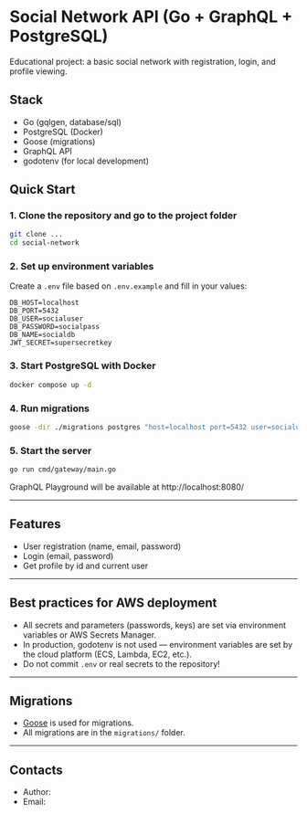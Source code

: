 # Social Network API (Go + GraphQL + PostgreSQL)

Educational project: a basic social network with registration, login, and profile viewing.

## Stack
- Go (gqlgen, database/sql)
- PostgreSQL (Docker)
- Goose (migrations)
- GraphQL API
- godotenv (for local development)

## Quick Start

### 1. Clone the repository and go to the project folder

```sh
git clone ...
cd social-network
```

### 2. Set up environment variables

Create a `.env` file based on `.env.example` and fill in your values:

```
DB_HOST=localhost
DB_PORT=5432
DB_USER=socialuser
DB_PASSWORD=socialpass
DB_NAME=socialdb
JWT_SECRET=supersecretkey
```

### 3. Start PostgreSQL with Docker

```sh
docker compose up -d
```

### 4. Run migrations

```sh
goose -dir ./migrations postgres "host=localhost port=5432 user=socialuser password=socialpass dbname=socialdb sslmode=disable" up
```

### 5. Start the server

```sh
go run cmd/gateway/main.go
```

GraphQL Playground will be available at http://localhost:8080/

---

## Features
- User registration (name, email, password)
- Login (email, password)
- Get profile by id and current user

---

## Best practices for AWS deployment
- All secrets and parameters (passwords, keys) are set via environment variables or AWS Secrets Manager.
- In production, godotenv is not used — environment variables are set by the cloud platform (ECS, Lambda, EC2, etc.).
- Do not commit `.env` or real secrets to the repository!

---

## Migrations
- [Goose](https://github.com/pressly/goose) is used for migrations.
- All migrations are in the `migrations/` folder.

---

## Contacts
- Author: <your name>
- Email: <your email>
